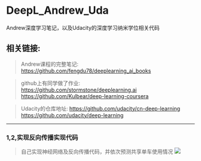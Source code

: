 # DeepL_Andrew_Uda
Andrew深度学习笔记，以及Udacity的深度学习纳米学位相关代码
## 相关链接:
>Andrew课程的完整笔记: https://github.com/fengdu78/deeplearning_ai_books

>github上有同学做了作业: https://github.com/stormstone/deeplearning.ai   https://github.com/Kulbear/deep-learning-coursera

>Udacity的仓库地址: https://github.com/udacity/cn-deep-learning    https://github.com/udacity/deep-learning

---

### 1,2,实现反向传播实现代码
>自己实现神经网络及反向传播代码，并依次预测共享单车使用情况
> ![](https://raw.githubusercontent.com/Parker-Lyu/DeepL_Andrew_And_Uda/2first-neural-network/show.gif)